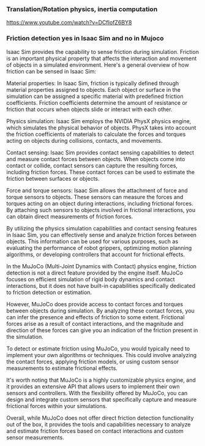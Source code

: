 ### Translation/Rotation physics, inertia computation

https://www.youtube.com/watch?v=DCfIofZ6BY8

### Friction detection yes in Isaac Sim and no in Mujoco

Isaac Sim provides the capability to sense friction during simulation. Friction is an important physical property that affects the interaction and movement of objects in a simulated environment. Here's a general overview of how friction can be sensed in Isaac Sim:

Material properties: In Isaac Sim, friction is typically defined through material properties assigned to objects. Each object or surface in the simulation can be assigned a specific material with predefined friction coefficients. Friction coefficients determine the amount of resistance or friction that occurs when objects slide or interact with each other.

Physics simulation: Isaac Sim employs the NVIDIA PhysX physics engine, which simulates the physical behavior of objects. PhysX takes into account the friction coefficients of materials to calculate the forces and torques acting on objects during collisions, contacts, and movements.

Contact sensing: Isaac Sim provides contact sensing capabilities to detect and measure contact forces between objects. When objects come into contact or collide, contact sensors can capture the resulting forces, including friction forces. These contact forces can be used to estimate the friction between surfaces or objects.

Force and torque sensors: Isaac Sim allows the attachment of force and torque sensors to objects. These sensors can measure the forces and torques acting on an object during interactions, including frictional forces. By attaching such sensors to objects involved in frictional interactions, you can obtain direct measurements of friction forces.

By utilizing the physics simulation capabilities and contact sensing features in Isaac Sim, you can effectively sense and analyze friction forces between objects. This information can be used for various purposes, such as evaluating the performance of robot grippers, optimizing motion planning algorithms, or developing controllers that account for frictional effects.

In the MuJoCo (Multi-Joint Dynamics with Contact) physics engine, friction detection is not a direct feature provided by the engine itself. MuJoCo focuses on efficient simulation of rigid body dynamics and contact interactions, but it does not have built-in capabilities specifically dedicated to friction detection or estimation.

However, MuJoCo does provide access to contact forces and torques between objects during simulation. By analyzing these contact forces, you can infer the presence and effects of friction to some extent. Frictional forces arise as a result of contact interactions, and the magnitude and direction of these forces can give you an indication of the friction present in the simulation.

To detect or estimate friction using MuJoCo, you would typically need to implement your own algorithms or techniques. This could involve analyzing the contact forces, applying friction models, or using custom sensor measurements to estimate frictional effects.

It's worth noting that MuJoCo is a highly customizable physics engine, and it provides an extensive API that allows users to implement their own sensors and controllers. With the flexibility offered by MuJoCo, you can design and integrate custom sensors that specifically capture and measure frictional forces within your simulations.

Overall, while MuJoCo does not offer direct friction detection functionality out of the box, it provides the tools and capabilities necessary to analyze and estimate friction forces based on contact interactions and custom sensor measurements.
